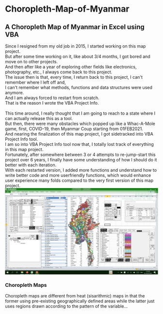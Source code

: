 # Choropleth-Map-of-Myanmar
## A Choropleth Map of Myanmar in Excel using VBA
Since I resigned from my old job in 2015, I started working on this map project.</br>
But after some time working on it, like about 3/4 months, I got bored and move on to other projects.</br>
And then after like a year of exploring other fields like electronics, photography, etc., I always come back to this project.</br>
The issue then is that, every time, I return back to this project, I can't remember where I left off and,</br>
I can't remember what methods, functions and data structures were used anymore.</br>
And I am always forced to restart from scratch.</br>
That is the reason I wrote the VBA Project Info.</br></br>
This time around, I really thought that I am going to reach to a state where I can actually release this as a tool.</br>
But then, there were many obstacles which popped up like a Whac-A-Mole game, first, COVID-19, then Myanmar Coup starting from 01FEB2021.</br>
And nearing the finalization of this map project, I got sidetracked into VBA Project Info tool.</br>
I am so into VBA Project Info tool now that, I totally lost track of everything in this map project.</br>
Fortunately, after somewhere between 3 or 4 attempts to re-jump-start this project over 6 years, I finally have some understanding of
how I should do it better with each iteration.</br>
With each restarted version, I added more functions and understand how to write better code and more userfriendly functions,
which would enhance user experience many folds compared to the very first version of this map project.
</br>
![Choropleth Map of Myanmar](images/themapappforgithub.png)</br>

### Choropleth Maps
Choropleth maps are different from heat (sisarithmic) maps in that the former using pre-existing geographically defined areas while the latter just uses regions drawn according to the pattern of the variable...</br>
